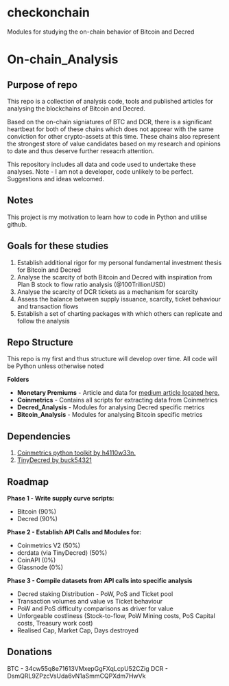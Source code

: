 # checkonchain
Modules for studying the on-chain behavior of Bitcoin and Decred


# On-chain_Analysis

## Purpose of repo
This repo is a collection of analysis code, tools and published articles for analysing the blockchains of Bitcoin and Decred. 

Based on the on-chain signiatures of BTC and DCR, there is a significant heartbeat for both of these chains which does not apprear with the same conviction for other crypto-assets at this time. These chains also represent the strongest store of value candidates based on my research and opinions to date and thus deserve further reseacrh attention.

This repository includes all data and code used to undertake these analyses. Note - I am not a developer, code unlikely to be perfect. Suggestions and ideas welcomed.

## Notes
This project is my motivation to learn how to code in Python and utilise github.

## Goals for these studies
1. Establish additional rigor for my personal fundamental investment thesis for Bitcoin and Decred
2. Analyse the scarcity of both Bitcoin and Decred with inspiration from Plan B stock to flow ratio analysis (@100TrillionUSD)
3. Analyse the scarcity of DCR tickets as a mechanism for scarcity
4. Assess the balance between supply issuance, scarcity, ticket behaviour and transaction flows
5. Establish a set of charting packages with which others can replicate and follow the analysis


## Repo Structure
This repo is my first and thus structure will develop over time. All code will be Python unless otherwise noted

**Folders**

- **Monetary Premiums** - Article and data for [medium article located here.](https://medium.com/@_Checkmatey_/monetary-premiums-can-altcoins-compete-with-bitcoin-54c97a92c6d4)
- **Coinmetrics** - Contains all scripts for extracting data from Coinmetrics
- **Decred_Analysis** - Modules for analysing Decred specific metrics
- **Bitcoin_Analysis** - Modules for analysing Bitcoin specific metrics

## Dependencies
1. [Coinmetrics python toolkit by h4110w33n.](https://github.com/h4110w33n/coinmetrics)
2. [TinyDecred by buck54321](https://github.com/decred/tinydecred)



## Roadmap
**Phase 1 - Write supply curve scripts:**
- Bitcoin (90%)
- Decred (90%)

**Phase 2 - Establish API Calls and Modules for:**
- Coinmetrics V2 (50%)
- dcrdata (via TinyDecred) (50%)
- CoinAPI (0%)
- Glassnode (0%)

**Phase 3 - Compile datasets from API calls into specific analysis**
- Decred staking Distribution - PoW, PoS and Ticket pool
- Transaction volumes and value vs Ticket behaviour
- PoW and PoS difficulty comparisons as driver for value
- Unforgeable costliness (Stock-to-flow, PoW Mining costs, PoS Capital costs, Treasury work cost)
- Realised Cap, Market Cap, Days destroyed


## Donations
BTC - 34cw55q8e71613VMxepGgFXqLcpU52CZig
DCR - DsmQRL9ZPzcVsUda6vN1aSmmCQPXdm7HwVk
